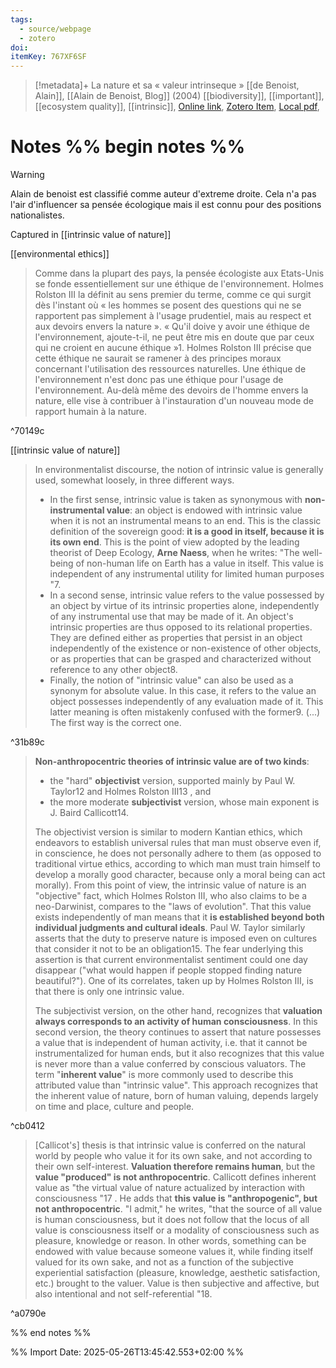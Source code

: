 ```yaml
---
tags:
  - source/webpage
  - zotero
doi: 
itemKey: 767XF6SF
---
```

>[!metadata]+
> La nature et sa « valeur intrinseque »
> [[de Benoist, Alain]], 
> [[Alain de Benoist, Blog]] (2004)
> [[biodiversity]], [[important]], [[ecosystem quality]], [[intrinsic]], 
> [Online link](https://alaindebenoist.s3.amazonaws.com/pdf/la_nature_et_sa_valeur_intrinseque.pdf), [Zotero Item](zotero://select/library/items/767XF6SF), [Local pdf](file://C:/Users/aburg/Documents/references/zotero/storage/DFVXWDER/deBenoist_NATURESA.pdf), 

# Notes %% begin notes %%
>[!warning]
>Alain de benoist est classifié comme auteur d'extreme droite. Cela n'a pas l'air d'influencer sa pensée écologique mais il est connu pour des positions nationalistes.

Captured in [[intrinsic value of nature]]

[[environmental ethics]]
> Comme dans la plupart des pays, la pensée écologiste aux Etats-Unis se fonde essentiellement sur une éthique de l'environnement. Holmes Rolston III la définit au sens premier du terme, comme ce qui surgit dès l'instant où « les hommes se posent des questions qui ne se rapportent pas simplement à l'usage prudentiel, mais au respect et aux devoirs envers la nature ». « Qu'il doive y avoir une éthique de l'environnement, ajoute-t-il, ne peut être mis en doute que par ceux qui ne croient en aucune éthique »1. Holmes Rolston III précise que cette éthique ne saurait se ramener à des principes moraux concernant l'utilisation des ressources naturelles. Une éthique de l'environnement n'est donc pas une éthique pour l'usage de l'environnement. Au-delà même des devoirs de l'homme envers la nature, elle vise à contribuer à l'instauration d'un nouveau mode de rapport humain à la nature.

^70149c

[[intrinsic value of nature]]
> In environmentalist discourse, the notion of intrinsic value is generally used, somewhat loosely, in three different ways. 
> - In the first sense, intrinsic value is taken as synonymous with **non-instrumental value**: an object is endowed with intrinsic value when it is not an instrumental means to an end. This is the classic definition of the sovereign good: **it is a good in itself, because it is its own end**. This is the point of view adopted by the leading theorist of Deep Ecology, **Arne Naess**, when he writes: "The well-being of non-human life on Earth has a value in itself. This value is independent of any instrumental utility for limited human purposes "7. 
> - In a second sense, intrinsic value refers to the value possessed by an object by virtue of its intrinsic properties alone, independently of any instrumental use that may be made of it. An object's intrinsic properties are thus opposed to its relational properties. They are defined either as properties that persist in an object independently of the existence or non-existence of other objects, or as properties that can be grasped and characterized without reference to any other object8. 
> - Finally, the notion of "intrinsic value" can also be used as a synonym for absolute value. In this case, it refers to the value an object possesses independently of any evaluation made of it. This latter meaning is often mistakenly confused with the former9.
> (...) The first way is the correct one.

^31b89c

> **Non-anthropocentric theories of intrinsic value are of two kinds**: 
> - the "hard" **objectivist** version, supported mainly by Paul W. Taylor12 and Holmes Rolston III13 , and 
> - the more moderate **subjectivist** version, whose main exponent is J. Baird Callicott14. 
> 
> The objectivist version is similar to modern Kantian ethics, which endeavors to establish universal rules that man must observe even if, in conscience, he does not personally adhere to them (as opposed to traditional virtue ethics, according to which man must train himself to develop a morally good character, because only a moral being can act morally). From this point of view, the intrinsic value of nature is an "objective" fact, which Holmes Rolston III, who also claims to be a neo-Darwinist, compares to the "laws of evolution". That this value exists independently of man means that it **is established beyond both individual judgments and cultural ideals**. Paul W. Taylor similarly asserts that the duty to preserve nature is imposed even on cultures that consider it not to be an obligation15. The fear underlying this assertion is that current environmentalist sentiment could one day disappear ("what would happen if people stopped finding nature beautiful?"). One of its correlates, taken up by Holmes Rolston III, is that there is only one intrinsic value. 
> 
> The subjectivist version, on the other hand, recognizes that **valuation always corresponds to an activity of human consciousness**. In this second version, the theory continues to assert that nature possesses a value that is independent of human activity, i.e. that it cannot be instrumentalized for human ends, but it also recognizes that this value is never more than a value conferred by conscious valuators. The term "**inherent value**" is more commonly used to describe this attributed value than "intrinsic value". This approach recognizes that the inherent value of nature, born of human valuing, depends largely on time and place, culture and people.

^cb0412

>\[Callicot\'s] thesis is that intrinsic value is conferred on the natural world by people who value it for its own sake, and not according to their own self-interest. **Valuation therefore remains human**, but the **value "produced" is not anthropocentric**. Callicott defines inherent value as "the virtual value of nature actualized by interaction with consciousness "17 . He adds that **this value is "anthropogenic", but not anthropocentric**. "I admit," he writes, "that the source of all value is human consciousness, but it does not follow that the locus of all value is consciousness itself or a modality of consciousness such as pleasure, knowledge or reason. In other words, something can be endowed with value because someone values it, while finding itself valued for its own sake, and not as a function of the subjective experiential satisfaction (pleasure, knowledge, aesthetic satisfaction, etc.) brought to the valuer. Value is then subjective and affective, but also intentional and not self-referential "18.

^a0790e


%% end notes %%




%% Import Date: 2025-05-26T13:45:42.553+02:00 %%
